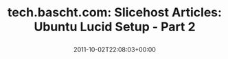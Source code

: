 ---
retweeted: false
source: <a href="http://posterous.com" rel="nofollow">Posterous</a>
entities:
  hashtags: []
  symbols: []
  user_mentions: []
  urls:
  - url: http://t.co/G6q0jIbs
    expanded_url: http://post.ly/3SP0A
    display_url: post.ly/3SP0A
    indices:
    - '65'
    - '85'
display_text_range:
- '0'
- '85'
favorite_count: '0'
id_str: '120621088223928320'
truncated: false
retweet_count: '0'
id: '120621088223928320'
possibly_sensitive: false
created_at: Sun Oct 02 22:08:03 +0000 2011
favorited: false
full_text: 'tech.bascht.com: Slicehost Articles: Ubuntu Lucid Setup - Part 2'
lang: en
quote_url: http://post.ly/3SP0A
tags:
- pesos/twitter
date: '2011-10-02T22:08:03+00:00'
src: https://twitter.com/bascht/status/120621088223928320
original_url: https://twitter.com/bascht/status/120621088223928320
type: twitter_tweet
text: 'tech.bascht.com: Slicehost Articles: Ubuntu Lucid Setup - Part 2'
title: 'tech.bascht.com: Slicehost Articles: Ubuntu Lucid Setup - Part 2

  '

---